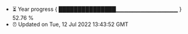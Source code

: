 - ⏳ Year progress { ███████████████▁▁▁▁▁▁▁▁▁▁▁▁▁▁▁ } 52.76 %
- ⏰ Updated on Tue, 12 Jul 2022 13:43:52 GMT

